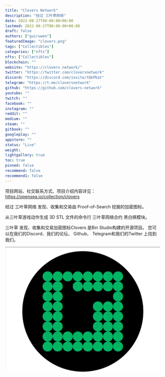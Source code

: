 ```yaml
---
title: "Clovers Network"
description: "经过 三叶草网络"
date: 2022-08-27T00:00:00+08:00
lastmod: 2022-08-27T00:00:00+08:00
draft: false
authors: ["guiruwen"]
featuredImage: "clovers.png"
tags: ["Collectibles"]
categories: ["nfts"]
nfts: ["Collectibles"]
blockchain: ""
website: "https://clovers.network/"
twitter: "https://twitter.com/cloversnetwork"
discord: "https://discord.com/invite/tQkPbat"
telegram: "https://t.me/cloversnetwork"
github: "https://github.com/clovers-network"
youtube: ""
twitch: ""
facebook: ""
instagram: ""
reddit: ""
medium: ""
steam: ""
gitbook: ""
googleplay: ""
appstore: ""
status: "Live"
weight: 
lightgallery: true
toc: true
pinned: false
recommend: false
recommend1: false
---
```

项目网站、社交联系方式、项目介绍内容详见：https://opensea.io/collection/clovers

经过 三叶草网络 发现、收集和交易由 Proof-of-Search 挖掘的加密图标。

从三叶草游戏动作生成 3D STL 文件的命令行 三叶草网络合约 黑白棋模块。

三叶草 发现、收集和交易加密图标Clovers 是Bin Studio构建的开源项目。
您可以在我们的Discord、我们的论坛、 Github、 Telegram和我们的Twitter 上找到我们。

![nft](01.png)
